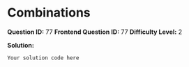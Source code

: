 
  # Combinations
  
  **Question ID:** 77
  **Frontend Question ID:** 77
  **Difficulty Level:** 2
  
  **Solution:**  
  ```
  Your solution code here
  ```
    